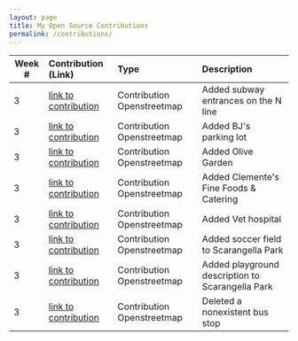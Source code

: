 ```yaml
---
layout: page
title: My Open Source Contributions
permalink: /contributions/
---
```


<!--
The first column, Contribution, must be a hyperlink to the actual contribution,
such as the Wikipedia edit or pull request, etc., with a suitable name.
Type of the contribution should be "Wikipedia edit", "OpenStreet Map feature",
"Project Documentation", "Project Code", "Blog Edit", etc.

The Description should include a brief summary of what you did.

Replace the first row below with your contribution and add new ones below it
following the same syntax.

-->





| Week #       | Contribution (Link)  | Type  | Description |
|---|:---|:---|:---|
| 3 | [link to contribution](https://www.openstreetmap.org/changeset/81084460)    | Contribution Openstreetmap |  Added subway entrances on the N line|
| 3 | [link to contribution](https://www.openstreetmap.org/changeset/81084407)  | Contribution Openstreetmap | Added BJ's parking lot  |
| 3 | [link to contribution](https://www.openstreetmap.org/changeset/81084384)   | Contribution Openstreetmap | Added Olive Garden |
| 3 | [link to contribution](https://www.openstreetmap.org/changeset/81084299)| Contribution Openstreetmap | Added Clemente's Fine Foods & Catering|
| 3 | [link to contribution](https://www.openstreetmap.org/changeset/81083882)| Contribution Openstreetmap | Added Vet hospital|
| 3 | [link to contribution](https://www.openstreetmap.org/changeset/81084032#map=19/40.59517/-73.98420)|  Contribution Openstreetmap | Added soccer field to Scarangella Park|
| 3 | [link to contribution](https://www.openstreetmap.org/changeset/81084047) | Contribution Openstreetmap | Added playground description to Scarangella Park|
| 3 | [link to contribution](https://www.openstreetmap.org/changeset/81084450) | Contribution Openstreetmap | Deleted a nonexistent bus stop |
